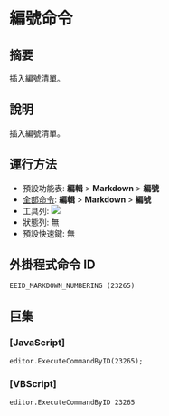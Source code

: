 # 編號命令

## 摘要

插入編號清單。

## 說明

插入編號清單。

## 運行方法

- 預設功能表: **編輯** \> **Markdown** \> **編號**
- [全部命令](../tools/all_commands): **編輯** \> **Markdown** \> **編號**
- 工具列: ![](../../images/numbering..png)
- 狀態列: 無
- 預設快速鍵: 無

## 外掛程式命令 ID

```
EEID_MARKDOWN_NUMBERING (23265)
```

## 巨集

### \[JavaScript\]

```
editor.ExecuteCommandByID(23265);
```

### \[VBScript\]

```
editor.ExecuteCommandByID 23265
```
